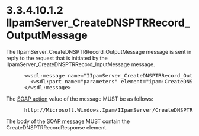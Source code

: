 <html dir="LTR" xmlns:mshelp="http://msdn.microsoft.com/mshelp" xmlns:ddue="http://ddue.schemas.microsoft.com/authoring/2003/5" xmlns:xlink="http://www.w3.org/1999/xlink" xmlns:tool="http://www.microsoft.com/tooltip">
 <body>
 <div id="header">
 <h1 class="heading">3.3.4.10.1.2 IIpamServer_CreateDNSPTRRecord_OutputMessage</h1>
 </div>
 <div id="mainSection">
 <div id="mainBody">
 <div id="allHistory" class="saveHistory"></div>
 <div id="sectionSection0" class="section" name="collapseableSection">
 

<p>The IIpamServer_CreateDNSPTRRecord_OutputMessage message is
sent in reply to the request that is initiated by the
IIpamServer_CreateDNSPTRRecord_InputMessage message.</p>

<dl>
<dd>
<div><pre> &lt;wsdl:message name=&quot;IIpamServer_CreateDNSPTRRecord_OutputMessage&quot;&gt;
   &lt;wsdl:part name=&quot;parameters&quot; element=&quot;ipam:CreateDNSPTRRecordResponse&quot; /&gt;
 &lt;/wsdl:message&gt;
</pre></div>
</dd></dl>

<p>The <a href="21b4a631-8f28-420f-822f-c5f879d5046e.md#gt_c1358651-96c1-4ce0-8e1f-b0b7a94145e3">SOAP
action</a> value of the message MUST be as follows:</p>

<dl>
<dd>
<div><pre> http://Microsoft.Windows.Ipam/IIpamServer/CreateDNSPTRRecordResponse
</pre></div>
</dd></dl>

<p>The body of the <a href="21b4a631-8f28-420f-822f-c5f879d5046e.md#gt_96185df3-4677-478c-b239-f72fcf514c59">SOAP message</a> MUST contain
the CreateDNSPTRRecordResponse element.</p>


 </div>
 </div>
 </div>
 </body>
</html>